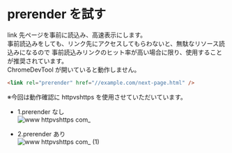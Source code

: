# prerender を試す

link 先ページを事前に読込み、高速表示にします。  
事前読込みをしても、リンク先にアクセスしてもらわないと、無駄なリソース読込みになるので
事前読込みリンクのヒット率が高い場合に限り、使用することが推奨されています。  
ChromeDevTool が開いていると動作しません。

```html
<link rel="prerender" href="//example.com/next-page.html" />
```

※今回は動作確認に httpvshttps を使用させていただいています。

- 1.prerender なし  
  ![www httpvshttps com_](https://user-images.githubusercontent.com/49807271/212058705-01f10ca5-38cc-4b2b-9747-b0787e9f4460.png)

- 2.prerender あり  
  ![www httpvshttps com_ (1)](https://user-images.githubusercontent.com/49807271/212058709-abd7da47-c908-43f0-9acb-55971d1a3740.png)
